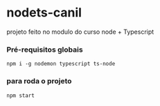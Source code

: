 # nodets-canil

projeto feito no modulo do curso node + Typescript


### Pré-requisitos globais

`npm i -g nodemon typescript ts-node`

### para roda o projeto
`npm start`